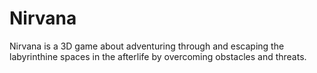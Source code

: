 # Nirvana
Nirvana is a 3D game about adventuring through and escaping the labyrinthine spaces in the afterlife by overcoming obstacles and threats.
